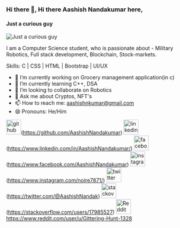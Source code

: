 ### Hi there 👋, Hi there Aashish Nandakumar here,
#### Just a curious guy
![Just a curious guy](https://cdn.vox-cdn.com/thumbor/kZDv012YLIWSameJ2Kfpr0Y-FBY=/0x0:2040x1360/1200x675/filters:focal(857x517:1183x843)/cdn.vox-cdn.com/uploads/chorus_image/image/61035591/GettyImages_974852790_sized.0.jpg)

I am a Computer Science student, who is passionate about - Military Robotics, Full stack development, Blockchain, Stock-markets. 

Skills: C | CSS | HTML | Bootstrap | UI/UX

- 🔭 I’m currently working on Grocery management application(in c) 
- 🌱 I’m currently learning C++, DSA 
- 👯 I’m looking to collaborate on Robotics 
- 💬 Ask me about Cryptos, NFT's 
- 📫 How to reach me: aashishnkumar@gmail.com 
- 😄 Pronouns: He/Him 


<img src='https://cdn.jsdelivr.net/npm/simple-icons@3.0.1/icons/github.svg' alt='github'
    height='40'>(https://github.com/AashishNandakumar)
<img src='https://cdn.jsdelivr.net/npm/simple-icons@3.0.1/icons/linkedin.svg' alt='linkedin'
    height='40'>(https://www.linkedin.com/in/AashishNandakumar/)
<img src='https://cdn.jsdelivr.net/npm/simple-icons@3.0.1/icons/facebook.svg' alt='facebook'
    height='40'>(https://www.facebook.com/AashishNandakumar)
<img src='https://cdn.jsdelivr.net/npm/simple-icons@3.0.1/icons/instagram.svg' alt='instagram'
    height='40'>(https://www.instagram.com/noire7871/)
<img src='https://cdn.jsdelivr.net/npm/simple-icons@3.0.1/icons/twitter.svg' alt='twitter'
    height='40'>(https://twitter.com/@AashishNandak)
<img src='https://cdn.jsdelivr.net/npm/simple-icons@3.0.1/icons/stackoverflow.svg' alt='stackoverflow'
    height='40'>(https://stackoverflow.com/users/17985527)
<img src='https://cdn.jsdelivr.net/npm/simple-icons@3.0.1/icons/reddit.svg' alt='Reddit'
    height='40'>https://www.reddit.com/user/u/Gittering-Hunt-1328

